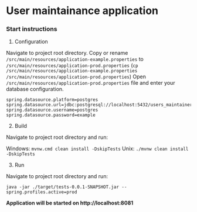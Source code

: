 # User maintainance application

### Start instructions

1) Configuration

Navigate to project root directory. Copy or rename `/src/main/resources/application-example.properties` to 
`/src/main/resources/application-prod.properties`
(`cp /src/main/resources/application-example.properties /src/main/resources/application-prod.properties`)
Open `/src/main/resources/application-prod.properties` file and enter your database configuration.

```
spring.datasource.platform=postgres
spring.datasource.url=jdbc:postgresql://localhost:5432/users_maintainer
spring.datasource.username=postgres
spring.datasource.password=example
```

2) Build

Navigate to project root directory and run:

Windows: `mvnw.cmd clean install -DskipTests`
Unix: `./mvnw clean install -DskipTests`

3) Run

Navigate to project root directory and run:

`java -jar ./target/tests-0.0.1-SNAPSHOT.jar --spring.profiles.active=prod`

**Application will be started on http://localhost:8081**